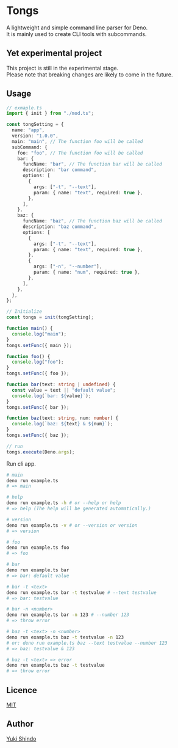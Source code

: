 # Tongs

A lightweight and simple command line parser for Deno.\
It is mainly used to create CLI tools with subcommands.

## Yet experimental project

This project is still in the experimental stage.\
Please note that breaking changes are likely to come in the future.

## Usage

```typescript
// exmaple.ts
import { init } from "./mod.ts";

const tongSetting = {
  name: "app",
  version: "1.0.0",
  main: "main", // The function foo will be called
  subCommand: {
    foo: "foo", // The function foo will be called
    bar: {
      funcName: "bar", // The function bar will be called
      description: "bar command",
      options: [
        {
          args: ["-t", "--text"],
          param: { name: "text", required: true },
        },
      ],
    },
    baz: {
      funcName: "baz", // The function baz will be called
      description: "baz command",
      options: [
        {
          args: ["-t", "--text"],
          param: { name: "text", required: true },
        },
        {
          args: ["-n", "--number"],
          param: { name: "num", required: true },
        },
      ],
    },
  },
};

// Initialize
const tongs = init(tongSetting);

function main() {
  console.log("main");
}
tongs.setFunc({ main });

function foo() {
  console.log("foo");
}
tongs.setFunc({ foo });

function bar(text: string | undefined) {
  const value = text || "default value";
  console.log(`bar: ${value}`);
}
tongs.setFunc({ bar });

function baz(text: string, num: number) {
  console.log(`baz: ${text} & ${num}`);
}
tongs.setFunc({ baz });

// run
tongs.execute(Deno.args);
```

Run cli app.

```sh
# main
deno run example.ts
# => main

# help
deno run example.ts -h # or --help or help
# => help (The help will be generated automatically.)

# version
deno run example.ts -v # or --version or version
# => version

# foo
deno run example.ts foo
# => foo

# bar 
deno run example.ts bar
# => bar: default value

# bar -t <text>
deno run example.ts bar -t testvalue # --text testvalue
# => bar: testvalue

# bar -n <number>
deno run example.ts bar -n 123 # --number 123
# => throw error

# baz -t <text> -n <number>
deno run example.ts baz -t testvalue -n 123
# or: deno run example.ts baz --text testvalue --number 123
# => baz: testvalue & 123

# baz -t <text> => error
deno run example.ts baz -t testvalue
# => throw error
```

## Licence
[MIT](https://github.com/shinshin86/tongs/blob/main/LICENSE)

## Author
[Yuki Shindo](https://shinshin86.com/en)